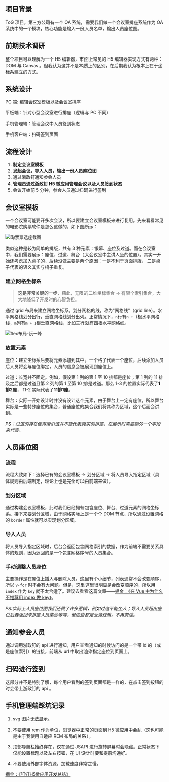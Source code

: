 ## 项目背景

ToG 项目，第三方公司有一个 OA 系统，需要我们做一个会议室排座系统作为 OA 系统中的一个模块，核心功能是输入一份人员名单，输出人员座位图。

## 前期技术调研

整个项目可以理解为一个 H5 编辑器，市面上常见的 H5 编辑器实现方式有两种：DOM 与 Canvas 。但我认为这并不是本质上的区别，在后期我认为根本上在于坐标系建立的方式。

## 系统设计

PC 端: 编辑会议室模板以及会议室排座

平板端：针对小型会议室进行排座（逻辑与 PC 不同）

手机管理端：管理会议中人员签到状态

手机客户端：扫码签到页面

## 流程设计

1. **制定会议室模板**
2. **发起会议，导入人员，输出一份人员座位图**
3. 通过浙政钉通知参会人员
4. **管理员通过浙政钉 H5 微应用管理会议以及人员签到状态**
5. 会议开始前 5 分钟，参会人员通过扫码进行签到

## 会议室模板

一个会议室可能要开多次会议，所以要建立会议室模板来进行复用。先来看看常见的电影院购票软件是怎么这做的，如下图所示：

![淘票票选座截图](C:%5CUsers%5CIves%5CDesktop%5C20211216135744.jpg)

类似这种是较为简单的排版，共有 3 种元素：银幕、座位及过道。而在会议室中，我们需要展示：座位、过道、舞台（大会议室中主讲人坐的位置）。其实一开始还考虑加入桌子的，后续没做主要是两个原因：一是不利于页面排版， 二是桌子代表的语义其实与椅子重复。

### 建立网格坐标系

> **这是非常关键的一步**，藉此，无限的二维坐标集合 -> 有限个索引集合，大大地降低了开发时的心智负担。

通过 grid 布局来建立网格坐标系。划分网格的线，称为"网格线"（grid line）。水平网格线划分出行，垂直网格线划分出列。正常情况下，`n`行有`n + 1`根水平网格线，`m`列有`m + 1`根垂直网格线，比如三行就有四根水平网格线。

![flex布局-阮一峰](C:%5CUsers%5CIves%5CDesktop%5C20211216144901.png)

### 放置元素

座位：建立坐标系后要将元素添加到其中，一个格子代表一个座位，后续添加人员后人员将会与座位绑定，人员的信息会被展现到座位上。

过道：长宽并不固定。例如，假设第 1 列的第 1 至 10 排都是座位；第 1 列的 11 排及之后都是过道且第 2 列的第 1 至第 10 排是过道。那么 1-3 的位置实际代表了**1排2座**， 11-2 实际代表了**11排1座**。

舞台：实际一开始设计时并没有设计这个元素，由于舞台上一定有座位，所以舞台实际是一些特殊座位的集合，普通座位的集合我们将其称为区域，这个后面会讲到。

*PS：过道的存在使得索引值并不能代表真实的排座，在展示时需要额外一个字段来代表。*

## 人员座位图

### 流程

流程大致如下：选择已有的会议室模板 -> 划分区域 -> 将人员导入指定区域（具体规则由后端制定，理论上也是完全可以由前端来做）。

### 划分区域

通过构建会议室模板，此时我们已经拥有包含座位、舞台、过道元素的网格坐标系。接下来要划分区域，由于网格实际上是一个个 DOM 节点，所以通过设置网格的 `border` 属性就可以实现划分区域。

### 导入人员

将人员导入指定区域时，后台会返回包含网格索引的数据，作为前端不需要关系具体的规则，因为返回的是一个包含网格序号的人员集合。

### 手动调整人员座位

主要操作是在座位上插入与删除人员。这里有个小细节，列表通常不会改变顺序，所以 `v-for` 时不会有大问题。但是，这里这里很明显是会改变顺序的，所以用 `index` 作为 `key` 就不太合适了。建议去看看这篇文章——[掘金：《在 Vue 中为什么不推荐用 index 做 key》](httjps://juejin.cn/post/7026119446162997261)。

*PS:实际上人员座位图我们还做了许多逻辑，例如过道不能坐人；导入人员超出座位后要返回未排座人员集合等等，但这些都是业务逻辑，不再赘述。*

## 通知参会人员

通过调用浙政钉的 api 进行通知，用户查看通知的时候访问的是一个带 id 的（或是座位索引）的链接，前端从 url 中取出渲染指定座位到页面上。

## 扫码进行签到

这部分并不是特别了解，每个用户看到的签到页面都是一样的，在点击签到按钮的时会带上浙政钉的 api 。

## 手机管理端踩坑记录

1. svg 图片无法显示。

2. 不要使用 rem 作为单位，浏览器中正常的页面到 H5 微应用中会乱（这也可能是由于我使用自适应 REM 布局的关系）。

3. 顶部导航栏始终存在，仅在通过 JSAPI 进行旋转屏幕时会隐藏。正常状态下仅能设置标题以及左右按钮，在 UI 设计时要和提前沟通好。

4. 不要使用外部字体资源，加载速度非常之慢。

[掘金：《钉钉H5微应用开发总结》](https://juejin.cn/post/7010677123052470279)